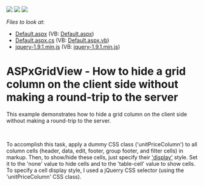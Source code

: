 <!-- default badges list -->
![](https://img.shields.io/endpoint?url=https://codecentral.devexpress.com/api/v1/VersionRange/128534364/13.1.5%2B)
[![](https://img.shields.io/badge/Open_in_DevExpress_Support_Center-FF7200?style=flat-square&logo=DevExpress&logoColor=white)](https://supportcenter.devexpress.com/ticket/details/E4580)
[![](https://img.shields.io/badge/📖_How_to_use_DevExpress_Examples-e9f6fc?style=flat-square)](https://docs.devexpress.com/GeneralInformation/403183)
<!-- default badges end -->
<!-- default file list -->
*Files to look at*:

* [Default.aspx](./CS/WebSite/Default.aspx) (VB: [Default.aspx](./VB/WebSite/Default.aspx))
* [Default.aspx.cs](./CS/WebSite/Default.aspx.cs) (VB: [Default.aspx.vb](./VB/WebSite/Default.aspx.vb))
* [jquery-1.9.1.min.js](./CS/WebSite/jquery-1.9.1.min.js) (VB: [jquery-1.9.1.min.js](./VB/WebSite/jquery-1.9.1.min.js))
<!-- default file list end -->
# ASPxGridView - How to hide a grid column on the client side without making a round-trip to the server


<p>This example demonstrates how to hide a grid column on the client side without making a round-trip to the server.</p><br />
<p>To accomplish this task, apply a dummy CSS class ('unitPriceColumn') to all column cells (header, data, edit, footer, group footer, and filter cells) in markup. Then, to show/hide these cells, just specify their <a href="http://www.w3schools.com/cssref/pr_class_display.asp"><u>'display'</u></a> style. Set it to the 'none' value to hide cells and to the 'table-cell' value to show cells. To specify a cell display style, I used a jQuerry CSS selector (using the 'unitPriceColumn' CSS class).</p>

<br/>


